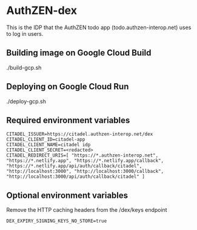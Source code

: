 # AuthZEN-dex

This is the IDP that the AuthZEN todo app (todo.authzen-interop.net) uses to log in users.

## Building image on Google Cloud Build

./build-gcp.sh

## Deploying on Google Cloud Run

./deploy-gcp.sh

## Required environment variables

```
CITADEL_ISSUER=https://citadel.authzen-interop.net/dex	
CITADEL_CLIENT_ID=citadel-app	
CITADEL_CLIENT_NAME=citadel idp	
CITADEL_CLIENT_SECRET=<redacted>
CITADEL_REDIRECT_URIS=[ "https://*.authzen-interop.net", "https://*.netlify.app", "https://*.netlify.app/callback", "https://*.netlify.app/api/auth/callback/citadel", "http://localhost:3000", "http://localhost:3000/callback", "http://localhost:3000/api/auth/callback/citadel" ]
```

## Optional environment variables

Remove the HTTP caching headers from the /dex/keys endpoint

```
DEX_EXPIRY_SIGNING_KEYS_NO_STORE=true
```
